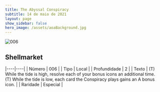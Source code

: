 ```yaml
---
title: The Abyssal Conspiracy
subtitle: 14 de maio de 2021
layout: page
show_sidebar: false
hero_image: /assets/aoaBackground.jpg
---
```


![006](https://cards-keyforge.s3.eu-north-1.amazonaws.com/media/en/tac/006.png)

## Shellmarket

|----|----|
| Número | 006 |
| Tipo | Local |
| Profundidade | 2 |
| Texto | (T) While the tide is high, resolve each of your bonus icons an additional time. (T) While the tide is low, each card the Conspiracy plays gains an A bonus icon. |
| Raridade | Especial |
